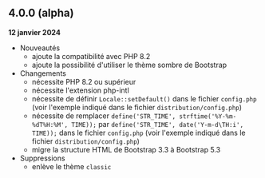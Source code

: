 ## 4.0.0 (alpha)
**12 janvier 2024**

- Nouveautés
    - ajoute la compatibilité avec PHP 8.2
    - ajoute la possibilité d'utiliser le thème sombre de Bootstrap
- Changements
    - nécessite PHP 8.2 ou supérieur
    - nécessite l'extension php-intl
    - nécessite de définir `Locale::setDefault()` dans le fichier `config.php` (voir l'exemple indiqué dans le fichier `distribution/config.php`)
    - nécessite de remplacer `define('STR_TIME', strftime('%Y-%m-%dT%H:%M', TIME));` par `define('STR_TIME', date('Y-m-d\TH:i', TIME));` dans le fichier `config.php` (voir l'exemple indiqué dans le fichier `distribution/config.php`)
    - migre la structure HTML de Bootstrap 3.3 à Bootstrap 5.3
- Suppressions
    - enlève le thème `classic`
